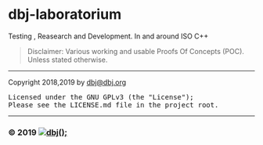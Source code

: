# dbj-laboratorium
Testing , Reasearch and Development. In and around  ISO C++

> Disclaimer: Various working and usable Proofs Of Concepts (POC). Unless stated otherwise.

-------------------------------------

Copyright 2018,2019 by dbj@dbj.org
<pre>
Licensed under the GNU GPLv3 (the "License");
Please see the LICENSE.md file in the project root.
</pre>
---------------------------------------------------------------------  

### &copy; 2019 [![dbj();](http://dbj.org/wp-content/uploads/2015/12/cropped-dbj-icon-e1486129719897.jpg)](http://www.dbj.org "dbj")  


